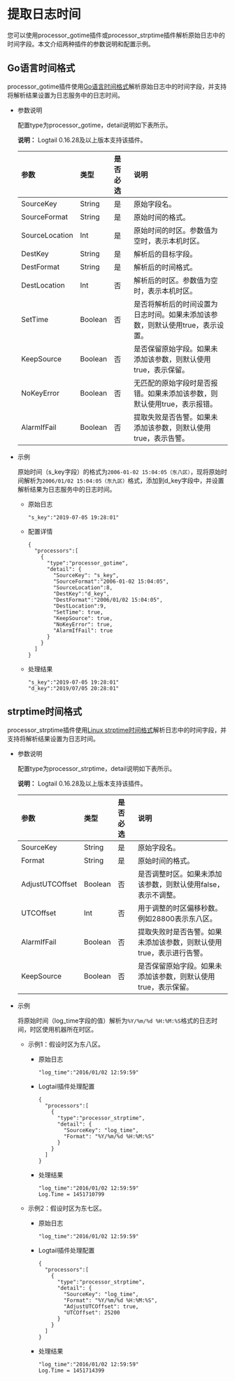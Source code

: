 # 提取日志时间

您可以使用processor\_gotime插件或processor\_strptime插件解析原始日志中的时间字段。本文介绍两种插件的参数说明和配置示例。

## Go语言时间格式

processor\_gotime插件使用[Go语言时间格式](https://golang.org/pkg/time/)解析原始日志中的时间字段，并支持将解析结果设置为日志服务中的日志时间。

-   参数说明

    配置type为processor\_gotime，detail说明如下表所示。

    **说明：** Logtail 0.16.28及以上版本支持该插件。

    |参数|类型|是否必选|说明|
    |:-|:-|:---|:-|
    |SourceKey|String|是|原始字段名。|
    |SourceFormat|String|是|原始时间的格式。|
    |SourceLocation|Int|是|原始时间的时区。参数值为空时，表示本机时区。|
    |DestKey|String|是|解析后的目标字段。|
    |DestFormat|String|是|解析后的时间格式。|
    |DestLocation|Int|否|解析后的时区。参数值为空时，表示本机时区。|
    |SetTime|Boolean|否|是否将解析后的时间设置为日志时间。如果未添加该参数，则默认使用true，表示设置。|
    |KeepSource|Boolean|否|是否保留原始字段。如果未添加该参数，则默认使用true，表示保留。|
    |NoKeyError|Boolean|否|无匹配的原始字段时是否报错。如果未添加该参数，则默认使用true，表示报错。|
    |AlarmIfFail|Boolean|否|提取失败是否告警。如果未添加该参数，则默认使用true，表示告警。|

-   示例

    原始时间（s\_key字段）的格式为`2006-01-02 15:04:05（东八区）`，现将原始时间解析为`2006/01/02 15:04:05（东九区）`格式，添加到d\_key字段中，并设置解析结果为日志服务中的日志时间。

    -   原始日志

        ```
        "s_key":"2019-07-05 19:28:01"
        ```

    -   配置详情

        ```
        {
          "processors":[
            {
              "type":"processor_gotime",
              "detail": {
                "SourceKey": "s_key",
                "SourceFormat":"2006-01-02 15:04:05",
                "SourceLocation":8,
                "DestKey":"d_key",
                "DestFormat":"2006/01/02 15:04:05",
                "DestLocation":9,
                "SetTime": true,
                "KeepSource": true,
                "NoKeyError": true,
                "AlarmIfFail": true
              }
            }
          ]
        }
        ```

    -   处理结果

        ```
        "s_key":"2019-07-05 19:28:01"
        "d_key":"2019/07/05 20:28:01"
        ```


## strptime时间格式

processor\_strptime插件使用[Linux strptime时间格式](http://man7.org/linux/man-pages/man3/strptime.3.html)解析日志中的时间字段，并支持将解析结果设置为日志时间。

-   参数说明

    配置type为processor\_strptime，detail说明如下表所示。

    **说明：** Logtail 0.16.28及以上版本支持该插件。

    |参数|类型|是否必选|说明|
    |:-|:-|:---|:-|
    |SourceKey|String|是|原始字段名。|
    |Format|String|是|原始时间的格式。|
    |AdjustUTCOffset|Boolean|否|是否调整时区。如果未添加该参数，则默认使用false，表示不调整。|
    |UTCOffset|Int|否|用于调整的时区偏移秒数。例如28800表示东八区。|
    |AlarmIfFail|Boolean|否|提取失败时是否告警。如果未添加该参数，则默认使用true，表示进行告警。|
    |KeepSource|Boolean|否|是否保留原始字段。如果未添加该参数，则默认使用true，表示保留。|

-   示例

    将原始时间（log\_time字段的值）解析为`%Y/%m/%d %H:%M:%S`格式的日志时间，时区使用机器所在时区。

    -   示例1：假设时区为东八区。
        -   原始日志

            ```
            "log_time":"2016/01/02 12:59:59"
            ```

        -   Logtail插件处理配置

            ```
            {
              "processors":[
                {
                  "type":"processor_strptime",
                  "detail": {
                    "SourceKey": "log_time",
                    "Format": "%Y/%m/%d %H:%M:%S"
                  }
                }
              ]
            }
            ```

        -   处理结果

            ```
            "log_time":"2016/01/02 12:59:59"
            Log.Time = 1451710799
            ```

    -   示例2：假设时区为东七区。
        -   原始日志

            ```
            "log_time":"2016/01/02 12:59:59"
            ```

        -   Logtail插件处理配置

            ```
            {
              "processors":[
                {
                  "type":"processor_strptime",
                  "detail": {
                    "SourceKey": "log_time",
                    "Format": "%Y/%m/%d %H:%M:%S",
                    "AdjustUTCOffset": true,
                    "UTCOffset": 25200
                  }
                }
              ]
            }
            ```

        -   处理结果

            ```
            "log_time":"2016/01/02 12:59:59"
            Log.Time = 1451714399
            ```


